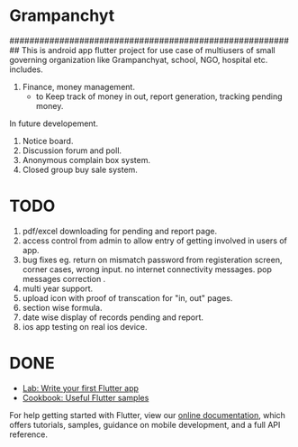# Grampanchyt
##########################################################
This is android app flutter project for use case of multiusers of small governing organization like Grampanchyat, school, NGO, hospital etc. includes.
1. Finance, money management.
     - to Keep track of money in out, report generation, tracking pending money.
 
 
In future developement.
1. Notice board.
2. Discussion forum and poll.
3. Anonymous complain box system.
4. Closed group buy sale system.




# TODO
1. pdf/excel downloading for pending and report page.
2. access control from admin to allow entry of getting involved in users of app.
3. bug fixes eg. return on mismatch password from registeration screen, corner cases, wrong input. no internet connectivity messages. pop messages correction .
4. multi year support.
5. upload icon with proof of transcation for "in, out" pages.
6. section wise formula.
7. date wise display of records pending and report.
8. ios app testing on real ios device.

# DONE






















- [Lab: Write your first Flutter app](https://flutter.dev/docs/get-started/codelab)
- [Cookbook: Useful Flutter samples](https://flutter.dev/docs/cookbook)

For help getting started with Flutter, view our
[online documentation](https://flutter.dev/docs), which offers tutorials,
samples, guidance on mobile development, and a full API reference.
